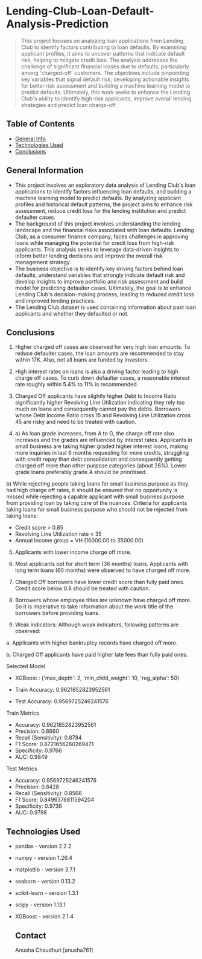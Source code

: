 # Lending-Club-Loan-Default-Analysis-Prediction
> This project focuses on analyzing loan applications from Lending Club to identify factors contributing to loan defaults. By examining applicant profiles, it aims to uncover patterns that indicate default risk, helping to mitigate credit loss. The analysis addresses the challenge of significant financial losses due to defaults, particularly among 'charged-off' customers. The objectives include pinpointing key variables that signal default risk, developing actionable insights for better risk assessment and building a machine learning model to predict defaults. Ultimately, this work seeks to enhance the Lending Club's ability to identify high-risk applicants, improve overall lending strategies and predict loan charge-off.


## Table of Contents
* [General Info](#general-information)
* [Technologies Used](#technologies-used)
* [Conclusions](#conclusions)



## General Information
- This project involves an exploratory data analysis of Lending Club's loan applications to identify factors influencing loan defaults, and building a machine learning model to predict defaults. By analyzing applicant profiles and historical default patterns, the project aims to enhance risk assessment, reduce credit loss for the lending institution and predict defaulter cases.
- The background of this project involves understanding the lending landscape and the financial risks associated with loan defaults. Lending Club, as a consumer finance company, faces challenges in approving loans while managing the potential for credit loss from high-risk applicants. This analysis seeks to leverage data-driven insights to inform better lending decisions and improve the overall risk management strategy.
- The business objective is to identify key driving factors behind loan defaults, understand variables that strongly indicate default risk and develop insights to improve portfolio and risk assessment and build model for predicting defaulter cases. Ultimately, the goal is to enhance Lending Club's decision-making process, leading to reduced credit loss and improved lending practices.
- The Lending Club dataset is used containing information about past loan applicants and whether they defaulted or not.



## Conclusions
1. Higher charged off cases are observed for very high loan amounts. To reduce defaulter cases, the loan amounts are recommended to stay within 17K. Also, not all loans are funded by investors.

2. High interest rates on loans is also a driving factor leading to high charge off cases. To curb down defaulter cases, a reasonable interest rate roughly within 5.4% to 11% is recommended.

3. Charged Off applicants have slightly higher Debt to Income Ratio significantly higher Revolving Line Utilization indicating they rely too much on loans and consequently cannot pay the debts. Borrowers whose Debt Income Ratio cross 15 and Revolving Line Utilization cross 45 are risky and need to be treated with caution.

4. a) As loan grade increases, from A to G, the charge off rate also increases and the grades are influenced by interest rates. Applicants in small business are taking higher graded higher interest loans, making more inquiries in last 6 months requesting for more credits, struggling with credit repay than debt consolidation and consequently getting charged off more than other purpose categories (about 26%). Lower grade loans preferably grade A should be prioritised.

 b) While rejecting people taking loans for small business purpose as they had high charge off rates, it should be ensured that no opportunity is missed while rejecting a capable applicant with small business purpose from providing loan by taking care of the nuances. Criteria for applicants taking loans for small business purpose who should not be rejected from taking loans:

  - Credit score > 0.85
  - Revolving Line Utilization rate < 35
  - Annual Income group = VH (16000.00 to 35000.00)



5. Applicants with lower income charge off more.

6. Most applicants opt for short term (36 months) loans. Applicants with long term loans (60 months) were observed to have charged off more.

7. Charged Off borrowers have lower credit score than fully paid ones. Credit score below 0.8 should be treated with caution.

8. Borrowers whose employee titles are unknown have charged off more. So it is imperative to take information about the work title of the borrowers before providing loans.



9. Weak indicators:
Although weak indicators, following patterns are observed:

  a. Applicants with higher bankruptcy records have charged off more.

  b. Charged Off applicants have paid higher late fees than fully paid ones.



Selected Model

- XGBoost : {'max_depth': 2, 'min_child_weight': 10, 'reg_alpha': 50}

- Train Accuracy: 0.9621852823952561
- Test Accuracy: 0.9569725246241576

Train Metrics

- Accuracy: 0.9621852823952561
- Precision: 0.8660
- Recall (Sensitivity): 0.8784
- F1 Score: 0.8721656260269471
- Specificity: 0.9766
- AUC: 0.9849


Test Metrics

- Accuracy: 0.9569725246241576
- Precision: 0.8428
- Recall (Sensitivity): 0.8566
- F1 Score: 0.8496376811594204
- Specificity: 0.9736
- AUC: 0.9798


## Technologies Used
- pandas - version 2.2.2
- numpy - version 1.26.4
- matplotlib - version 3.7.1
- seaborn - version 0.13.2
- scikit-learn - version 1.3.1
- scipy - version 1.13.1
- XGBoost - version 2.1.4



  ## Contact
  Anusha Chaudhuri [anusha761]
